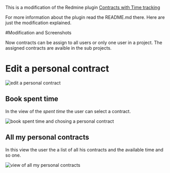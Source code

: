 This is a modification of the Redmine plugin [Contracts with Time tracking](https://github.com/dmp1ce/redmine-contracts-with-time-tracking-plugin/)

For more information about the plugin read the README.md there. 
Here are just the modification explained.

#Modification and Screenshots

Now contracts can be assign to all users or only one user in a project. The assigned contracts are avaible in the sub projects.

# Edit a personal contract

![edit a personal contract](https://github.com/dmp1ce/redmine-contracts-with-time-tracking-plugin//raw/master/docs/screenshots/edit_personal_contract.png)


## Book spent time 
In the view of the *spent time* the user can select a contract. 

![book spent time and chosing a personal contract](https://github.com/dmp1ce/redmine-contracts-with-time-tracking-plugin//raw/master/docs/screenshots/edit_personal_contract.png)

## All my personal contracts

In this view the user the a list of all his contracts and the available time and so one.

![view of all my personal contracts](https://github.com/dmp1ce/redmine-contracts-with-time-tracking-plugin//raw/master/docs/screenshots/personal_contract_view.png)


